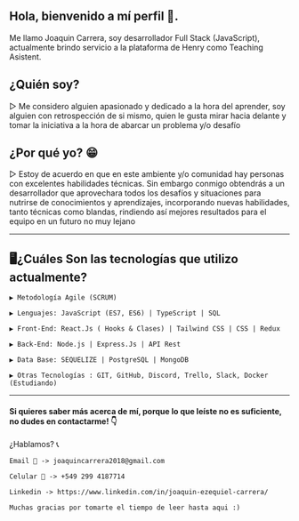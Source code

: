 Hola, bienvenido a mí perfil 👋.
----------------
Me llamo Joaquin Carrera, soy desarrollador Full Stack (JavaScript), actualmente brindo servicio a la plataforma de Henry como Teaching Asistent.

¿Quién soy? 
----------------
▷ Me considero alguien apasionado y dedicado a la hora del aprender, soy alguien con retrospección de si mismo, quien le gusta mirar hacia delante y tomar la iniciativa a la hora de abarcar un problema y/o desafío


¿Por qué yo? 😁
----------------
▷ Estoy de acuerdo en que en este ambiente y/o comunidad hay personas con excelentes habilidades técnicas. Sin embargo conmigo obtendrás a un desarrollador que aprovechara todos los desafíos y situaciones para nutrirse de conocimientos y aprendizajes, incorporando nuevas habilidades, tanto técnicas como blandas, rindiendo así mejores resultados para el equipo en un futuro no muy lejano

----------------------------------------------------------------------------------------------------------------

🖥¿Cuáles Son las tecnologías que utilizo actualmente?
----------------
```env
▶ Metodología Agile (SCRUM)

▶ Lenguajes: JavaScript (ES7, ES6) | TypeScript | SQL 

▶ Front-End: React.Js ( Hooks & Clases) | Tailwind CSS | CSS | Redux

▶ Back-End: Node.js | Express.Js | API Rest

▶ Data Base: SEQUELIZE | PostgreSQL | MongoDB

▶ Otras Tecnologías : GIT, GitHub, Discord, Trello, Slack, Docker (Estudiando)
```
----------------------------------------------------------------------------------------------------------------

#### Si quieres saber más acerca de mí, porque lo que leíste no es suficiente, no dudes en contactarme! 👇

¿Hablamos? 📞
```env
Email 📩 -> joaquincarrera2018@gmail.com

Celular 📱 -> +549 299 4187714

Linkedin -> https://www.linkedin.com/in/joaquin-ezequiel-carrera/

Muchas gracias por tomarte el tiempo de leer hasta aqui :)
```
